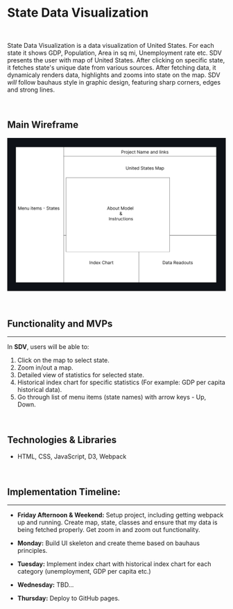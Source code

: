 # State Data Visualization
&emsp;

State Data Visualization is a data visualization of United States. For each state it shows GDP, Population, Area in sq mi, Unemployment rate etc. SDV presents the user with map of United States. After clicking on specific state, it fetches state's unique date from various sources. After fetching data, it dynamicaly renders data, highlights and zooms into state on the map. SDV *will* follow bauhaus style in graphic design, featuring sharp corners, edges and strong lines.

&emsp;
## Main Wireframe

!["Wireframe"](./src/imgs/Wireframe.png)


&emsp;
## Functionality and MVPs
---
In **SDV**, users will be able to:
1. Click on the map to select state.
2. Zoom in/out a map.
3. Detailed view of statistics for selected state.
4. Historical index chart for specific statistics (For example: GDP per capita historical data).
5. Go through list of menu items (state names) with arrow keys - Up, Down.


&emsp;
## Technologies & Libraries
* HTML, CSS, JavaScript, D3, Webpack

&emsp;
## Implementation Timeline:
---
* **Friday Afternoon & Weekend:**
 Setup project, including getting webpack up and running. Create map, state, classes and ensure that my data is being fetched properly. Get zoom in and zoom out functionality.


* **Monday:** Build UI skeleton and create theme based on bauhaus principles.

* **Tuesday:** Implement index chart with historical index chart for each category (unemployment, GDP per capita etc.)

* **Wednesday:** TBD...

* **Thursday:** Deploy to GitHub pages.

